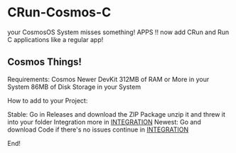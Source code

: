 # CRun-Cosmos-C
your CosmosOS System misses something! APPS !! now add CRun and Run C applications like a regular app!

Cosmos Things!
------------------------------------------------

Requirements:
  Cosmos Newer DevKit
  312MB of RAM or More in your System
  86MB of Disk Storage in your System

How to add to your Project:

  Stable:
    Go in Releases and download the ZIP Package unzip it and threw it into your folder 
    Integration more in [INTEGRATION](INTEGRATION)
  Newest:
    Go and download Code if there's no issues continue in [INTEGRATION](INTEGRATION)

  End!
